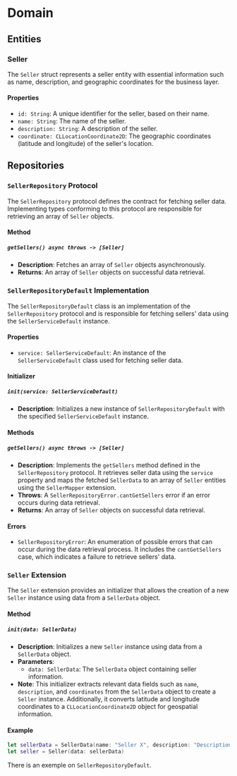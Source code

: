# Domain

## Entities

### Seller

The `Seller` struct represents a seller entity with essential information such as name, description, and geographic coordinates for the business layer.

#### Properties

- `id: String`: A unique identifier for the seller, based on their name.
- `name: String`: The name of the seller.
- `description: String`: A description of the seller.
- `coordinate: CLLocationCoordinate2D`: The geographic coordinates (latitude and longitude) of the seller's location.


## Repositories

### `SellerRepository` Protocol

The `SellerRepository` protocol defines the contract for fetching seller data. Implementing types conforming to this protocol are responsible for retrieving an array of `Seller` objects.

#### Method

##### `getSellers() async throws -> [Seller]`

- **Description**: Fetches an array of `Seller` objects asynchronously.
- **Returns**: An array of `Seller` objects on successful data retrieval.

### `SellerRepositoryDefault` Implementation

The `SellerRepositoryDefault` class is an implementation of the `SellerRepository` protocol and is responsible for fetching sellers' data using the `SellerServiceDefault` instance.

#### Properties

- `service: SellerServiceDefault`: An instance of the `SellerServiceDefault` class used for fetching seller data.

#### Initializer

##### `init(service: SellerServiceDefault)`

- **Description**: Initializes a new instance of `SellerRepositoryDefault` with the specified `SellerServiceDefault` instance.

#### Methods

##### `getSellers() async throws -> [Seller]`

- **Description**: Implements the `getSellers` method defined in the `SellerRepository` protocol. It retrieves seller data using the `service` property and maps the fetched `SellerData` to an array of `Seller` entities using the `SellerMapper` extension.
- **Throws**: A `SellerRepositoryError.cantGetSellers` error if an error occurs during data retrieval.
- **Returns**: An array of `Seller` objects on successful data retrieval.

#### Errors

- `SellerRepositoryError`: An enumeration of possible errors that can occur during the data retrieval process. It includes the `cantGetSellers` case, which indicates a failure to retrieve sellers' data.

### `Seller` Extension

The `Seller` extension provides an initializer that allows the creation of a new `Seller` instance using data from a `SellerData` object.

#### Method

##### `init(data: SellerData)`

- **Description**: Initializes a new `Seller` instance using data from a `SellerData` object.
- **Parameters**:
  - `data: SellerData`: The `SellerData` object containing seller information.
- **Note**: This initializer extracts relevant data fields such as `name`, `description`, and `coordinates` from the `SellerData` object to create a `Seller` instance. Additionally, it converts latitude and longitude coordinates to a `CLLocationCoordinate2D` object for geospatial information.

#### Example

```swift
let sellerData = SellerData(name: "Seller X", description: "Description X", coordinate: Coordinate(lat: "37.0", long: "-122.0"))
let seller = Seller(data: sellerData)
```
There is an exemple on `SellerRepositoryDefault`.
